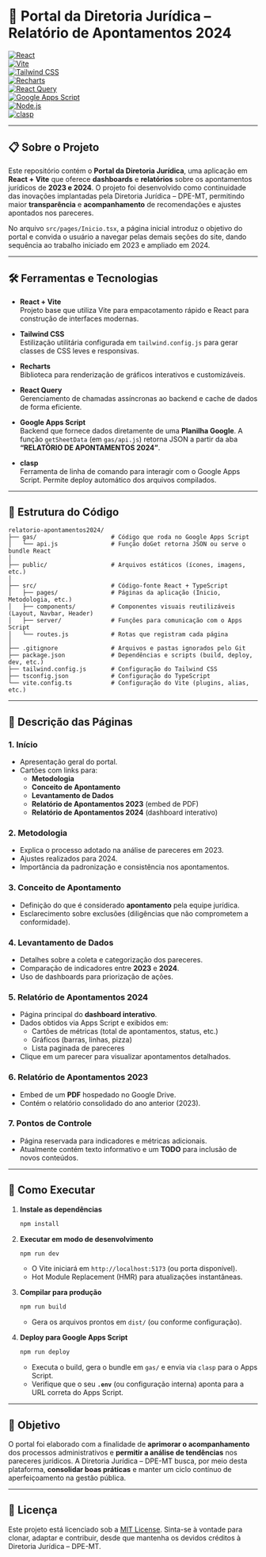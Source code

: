 # 📑 Portal da Diretoria Jurídica – Relatório de Apontamentos 2024

[![React](https://img.shields.io/badge/React-20232A?style=for-the-badge&logo=react&logoColor=61DAFB)](https://reactjs.org/)  
[![Vite](https://img.shields.io/badge/Vite-646CFF?style=for-the-badge&logo=vite&logoColor=FFD62E)](https://vitejs.dev/)  
[![Tailwind CSS](https://img.shields.io/badge/Tailwind_CSS-38B2AC?style=for-the-badge&logo=tailwind-css&logoColor=white)](https://tailwindcss.com/)  
[![Recharts](https://img.shields.io/badge/Recharts-FF0000?style=for-the-badge&logoColor=white)](https://recharts.org/)  
[![React Query](https://img.shields.io/badge/React_Query-FF4154?style=for-the-badge&logo=react-query&logoColor=white)](https://tanstack.com/query)  
[![Google Apps Script](https://img.shields.io/badge/Google_Apps_Script-DD0031?style=for-the-badge&logo=google-apps-script&logoColor=white)](https://developers.google.com/apps-script)  
[![Node.js](https://img.shields.io/badge/Node.js-339933?style=for-the-badge&logo=node.js&logoColor=white)](https://nodejs.org/)  
[![clasp](https://img.shields.io/badge/clasp-4A7EFC?style=for-the-badge&logo=npm&logoColor=white)](https://github.com/google/clasp)  

---

## 📋 Sobre o Projeto

Este repositório contém o **Portal da Diretoria Jurídica**, uma aplicação em **React + Vite** que oferece **dashboards** e **relatórios** sobre os apontamentos jurídicos de **2023 e 2024**. O projeto foi desenvolvido como continuidade das inovações implantadas pela Diretoria Jurídica – DPE-MT, permitindo maior **transparência** e **acompanhamento** de recomendações e ajustes apontados nos pareceres.

No arquivo `src/pages/Inicio.tsx`, a página inicial introduz o objetivo do portal e convida o usuário a navegar pelas demais seções do site, dando sequência ao trabalho iniciado em 2023 e ampliado em 2024.

---

## 🛠 Ferramentas e Tecnologias

- **React + Vite**  
  Projeto base que utiliza Vite para empacotamento rápido e React para construção de interfaces modernas.

- **Tailwind CSS**  
  Estilização utilitária configurada em `tailwind.config.js` para gerar classes de CSS leves e responsivas.

- **Recharts**  
  Biblioteca para renderização de gráficos interativos e customizáveis.

- **React Query**  
  Gerenciamento de chamadas assíncronas ao backend e cache de dados de forma eficiente.

- **Google Apps Script**  
  Backend que fornece dados diretamente de uma **Planilha Google**. A função `getSheetData` (em `gas/api.js`) retorna JSON a partir da aba **“RELATÓRIO DE APONTAMENTOS 2024”**.

- **clasp**  
  Ferramenta de linha de comando para interagir com o Google Apps Script. Permite deploy automático dos arquivos compilados.

---

## 📂 Estrutura do Código

```
relatorio-apontamentos2024/
├── gas/                     # Código que roda no Google Apps Script
│   └── api.js               # Função doGet retorna JSON ou serve o bundle React
│
├── public/                  # Arquivos estáticos (ícones, imagens, etc.)
│
├── src/                     # Código-fonte React + TypeScript
│   ├── pages/               # Páginas da aplicação (Inicio, Metodologia, etc.)
│   ├── components/          # Componentes visuais reutilizáveis (Layout, Navbar, Header)
│   ├── server/              # Funções para comunicação com o Apps Script
│   └── routes.js            # Rotas que registram cada página
│
├── .gitignore               # Arquivos e pastas ignorados pelo Git
├── package.json             # Dependências e scripts (build, deploy, dev, etc.)
├── tailwind.config.js       # Configuração do Tailwind CSS
├── tsconfig.json            # Configuração do TypeScript
└── vite.config.ts           # Configuração do Vite (plugins, alias, etc.)
```

---

## 📖 Descrição das Páginas

### 1. Início
- Apresentação geral do portal.
- Cartões com links para:
  - **Metodologia**  
  - **Conceito de Apontamento**  
  - **Levantamento de Dados**  
  - **Relatório de Apontamentos 2023** (embed de PDF)  
  - **Relatório de Apontamentos 2024** (dashboard interativo)

### 2. Metodologia
- Explica o processo adotado na análise de pareceres em 2023.
- Ajustes realizados para 2024.
- Importância da padronização e consistência nos apontamentos.

### 3. Conceito de Apontamento
- Definição do que é considerado **apontamento** pela equipe jurídica.
- Esclarecimento sobre exclusões (diligências que não comprometem a conformidade).

### 4. Levantamento de Dados
- Detalhes sobre a coleta e categorização dos pareceres.
- Comparação de indicadores entre **2023** e **2024**.
- Uso de dashboards para priorização de ações.

### 5. Relatório de Apontamentos 2024
- Página principal do **dashboard interativo**.
- Dados obtidos via Apps Script e exibidos em:
  - Cartões de métricas (total de apontamentos, status, etc.)
  - Gráficos (barras, linhas, pizza)
  - Lista paginada de pareceres
- Clique em um parecer para visualizar apontamentos detalhados.

### 6. Relatório de Apontamentos 2023
- Embed de um **PDF** hospedado no Google Drive.
- Contém o relatório consolidado do ano anterior (2023).

### 7. Pontos de Controle
- Página reservada para indicadores e métricas adicionais.
- Atualmente contém texto informativo e um **TODO** para inclusão de novos conteúdos.

---

## 🚀 Como Executar

1. **Instale as dependências**  
   ```bash
   npm install
   ```

2. **Executar em modo de desenvolvimento**  
   ```bash
   npm run dev
   ```
   - O Vite iniciará em `http://localhost:5173` (ou porta disponível).
   - Hot Module Replacement (HMR) para atualizações instantâneas.

3. **Compilar para produção**  
   ```bash
   npm run build
   ```
   - Gera os arquivos prontos em `dist/` (ou conforme configuração).

4. **Deploy para Google Apps Script**  
   ```bash
   npm run deploy
   ```
   - Executa o build, gera o bundle em `gas/` e envia via `clasp` para o Apps Script.
   - Verifique que o seu **`.env`** (ou configuração interna) aponta para a URL correta do Apps Script.

---

## 🎯 Objetivo

O portal foi elaborado com a finalidade de **aprimorar o acompanhamento** dos processos administrativos e **permitir a análise de tendências** nos pareceres jurídicos. A Diretoria Jurídica – DPE-MT busca, por meio desta plataforma, **consolidar boas práticas** e manter um ciclo contínuo de aperfeiçoamento na gestão pública.

---

## 📜 Licença

Este projeto está licenciado sob a [MIT License](./LICENSE). Sinta-se à vontade para clonar, adaptar e contribuir, desde que mantenha os devidos créditos à Diretoria Jurídica – DPE-MT.
